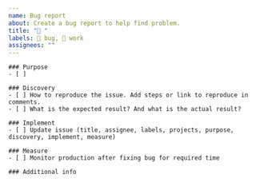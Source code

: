 ```yaml
---
name: Bug report
about: Create a bug report to help find problem.
title: "🐞 "
labels: 🐞 bug, 🛞 work
assignees: ""
---
```


```[tasklist]
### Purpose
- [ ] 
```

```[tasklist]
### Discovery
- [ ] How to reproduce the issue. Add steps or link to reproduce in comments. 
- [ ] What is the expected result? And what is the actual result?
```

```[tasklist]
### Implement
- [ ] Update issue (title, assignee, labels, projects, purpose, discovery, implement, measure)
```

```[tasklist]
### Measure
- [ ] Monitor production after fixing bug for required time

```

```[tasklist]
### Additional info
```
